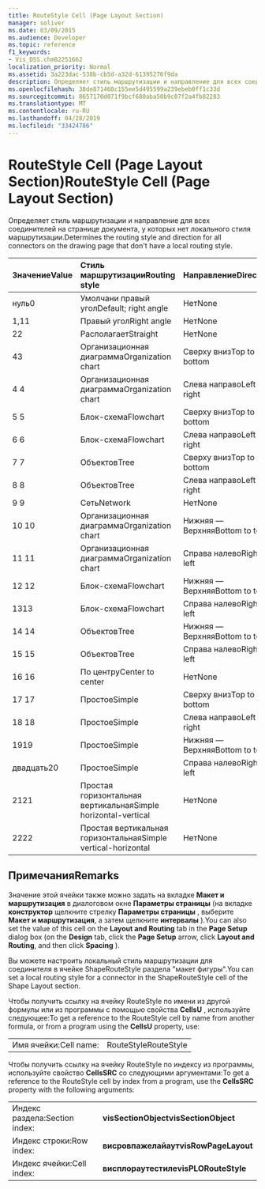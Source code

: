 ```yaml
---
title: RouteStyle Cell (Page Layout Section)
manager: soliver
ms.date: 03/09/2015
ms.audience: Developer
ms.topic: reference
f1_keywords:
- Vis_DSS.chm82251662
localization_priority: Normal
ms.assetid: 3a223dac-538b-cb5d-a32d-61395276f9da
description: Определяет стиль маршрутизации и направление для всех соединителей на странице документа, у которых нет локального стиля маршрутизации.
ms.openlocfilehash: 38de871460c155ee5d495599a239ebeb0ff1c33d
ms.sourcegitcommit: 8657170d071f9bcf680aba50b9c07f2a4fb82283
ms.translationtype: MT
ms.contentlocale: ru-RU
ms.lasthandoff: 04/28/2019
ms.locfileid: "33424786"
---
```

# <a name="routestyle-cell-page-layout-section"></a><span data-ttu-id="b8c55-103">RouteStyle Cell (Page Layout Section)</span><span class="sxs-lookup"><span data-stu-id="b8c55-103">RouteStyle Cell (Page Layout Section)</span></span>

<span data-ttu-id="b8c55-104">Определяет стиль маршрутизации и направление для всех соединителей на странице документа, у которых нет локального стиля маршрутизации.</span><span class="sxs-lookup"><span data-stu-id="b8c55-104">Determines the routing style and direction for all connectors on the drawing page that don't have a local routing style.</span></span>
  
|<span data-ttu-id="b8c55-105">**Значение**</span><span class="sxs-lookup"><span data-stu-id="b8c55-105">**Value**</span></span>|<span data-ttu-id="b8c55-106">**Стиль маршрутизации**</span><span class="sxs-lookup"><span data-stu-id="b8c55-106">**Routing style**</span></span>|<span data-ttu-id="b8c55-107">**Направление**</span><span class="sxs-lookup"><span data-stu-id="b8c55-107">**Direction**</span></span>|<span data-ttu-id="b8c55-108">**Константа автоматизации**</span><span class="sxs-lookup"><span data-stu-id="b8c55-108">**Automation constant**</span></span>|
|:-----|:-----|:-----|:-----|
|<span data-ttu-id="b8c55-109">нуль</span><span class="sxs-lookup"><span data-stu-id="b8c55-109">0</span></span>  <br/> |<span data-ttu-id="b8c55-110">Умолчани правый угол</span><span class="sxs-lookup"><span data-stu-id="b8c55-110">Default; right angle</span></span>  <br/> |<span data-ttu-id="b8c55-111">Нет</span><span class="sxs-lookup"><span data-stu-id="b8c55-111">None</span></span>  <br/> |<span data-ttu-id="b8c55-112">**вислораутедефаулт**</span><span class="sxs-lookup"><span data-stu-id="b8c55-112">**visLORouteDefault**</span></span> <br/> |
|<span data-ttu-id="b8c55-113">1,1</span><span class="sxs-lookup"><span data-stu-id="b8c55-113">1</span></span>  <br/> |<span data-ttu-id="b8c55-114">Правый угол</span><span class="sxs-lookup"><span data-stu-id="b8c55-114">Right angle</span></span>  <br/> |<span data-ttu-id="b8c55-115">Нет</span><span class="sxs-lookup"><span data-stu-id="b8c55-115">None</span></span>  <br/> |<span data-ttu-id="b8c55-116">**вислораутеригхтангле**</span><span class="sxs-lookup"><span data-stu-id="b8c55-116">**visLORouteRightAngle**</span></span> <br/> |
|<span data-ttu-id="b8c55-117">2</span><span class="sxs-lookup"><span data-stu-id="b8c55-117">2</span></span>  <br/> |<span data-ttu-id="b8c55-118">Располагает</span><span class="sxs-lookup"><span data-stu-id="b8c55-118">Straight</span></span>  <br/> |<span data-ttu-id="b8c55-119">Нет</span><span class="sxs-lookup"><span data-stu-id="b8c55-119">None</span></span>  <br/> |<span data-ttu-id="b8c55-120">**вислораутестраигхт**</span><span class="sxs-lookup"><span data-stu-id="b8c55-120">**visLORouteStraight**</span></span> <br/> |
|<span data-ttu-id="b8c55-121">4</span><span class="sxs-lookup"><span data-stu-id="b8c55-121">3</span></span>  <br/> |<span data-ttu-id="b8c55-122">Организационная диаграмма</span><span class="sxs-lookup"><span data-stu-id="b8c55-122">Organization chart</span></span>  <br/> |<span data-ttu-id="b8c55-123">Сверху вниз</span><span class="sxs-lookup"><span data-stu-id="b8c55-123">Top to bottom</span></span>  <br/> |<span data-ttu-id="b8c55-124">**вислораутеоргчартнс**</span><span class="sxs-lookup"><span data-stu-id="b8c55-124">**visLORouteOrgChartNS**</span></span> <br/> |
|<span data-ttu-id="b8c55-125">4 </span><span class="sxs-lookup"><span data-stu-id="b8c55-125">4</span></span>  <br/> |<span data-ttu-id="b8c55-126">Организационная диаграмма</span><span class="sxs-lookup"><span data-stu-id="b8c55-126">Organization chart</span></span>  <br/> |<span data-ttu-id="b8c55-127">Слева направо</span><span class="sxs-lookup"><span data-stu-id="b8c55-127">Left to right</span></span>  <br/> |<span data-ttu-id="b8c55-128">**вислораутеоргчартве**</span><span class="sxs-lookup"><span data-stu-id="b8c55-128">**visLORouteOrgChartWE**</span></span> <br/> |
|<span data-ttu-id="b8c55-129">5 </span><span class="sxs-lookup"><span data-stu-id="b8c55-129">5</span></span>  <br/> |<span data-ttu-id="b8c55-130">Блок-схема</span><span class="sxs-lookup"><span data-stu-id="b8c55-130">Flowchart</span></span>  <br/> |<span data-ttu-id="b8c55-131">Сверху вниз</span><span class="sxs-lookup"><span data-stu-id="b8c55-131">Top to bottom</span></span>  <br/> |<span data-ttu-id="b8c55-132">**вислораутефловчартнс**</span><span class="sxs-lookup"><span data-stu-id="b8c55-132">**visLORouteFlowchartNS**</span></span> <br/> |
|<span data-ttu-id="b8c55-133">6 </span><span class="sxs-lookup"><span data-stu-id="b8c55-133">6</span></span>  <br/> |<span data-ttu-id="b8c55-134">Блок-схема</span><span class="sxs-lookup"><span data-stu-id="b8c55-134">Flowchart</span></span>  <br/> |<span data-ttu-id="b8c55-135">Слева направо</span><span class="sxs-lookup"><span data-stu-id="b8c55-135">Left to right</span></span>  <br/> |<span data-ttu-id="b8c55-136">**вислораутефловчартве**</span><span class="sxs-lookup"><span data-stu-id="b8c55-136">**visLORouteFlowchartWE**</span></span> <br/> |
|<span data-ttu-id="b8c55-137">7 </span><span class="sxs-lookup"><span data-stu-id="b8c55-137">7</span></span>  <br/> |<span data-ttu-id="b8c55-138">Объектов</span><span class="sxs-lookup"><span data-stu-id="b8c55-138">Tree</span></span>  <br/> |<span data-ttu-id="b8c55-139">Сверху вниз</span><span class="sxs-lookup"><span data-stu-id="b8c55-139">Top to bottom</span></span>  <br/> |<span data-ttu-id="b8c55-140">**вислораутетринс**</span><span class="sxs-lookup"><span data-stu-id="b8c55-140">**visLORouteTreeNS**</span></span> <br/> |
|<span data-ttu-id="b8c55-141">8 </span><span class="sxs-lookup"><span data-stu-id="b8c55-141">8</span></span>  <br/> |<span data-ttu-id="b8c55-142">Объектов</span><span class="sxs-lookup"><span data-stu-id="b8c55-142">Tree</span></span>  <br/> |<span data-ttu-id="b8c55-143">Слева направо</span><span class="sxs-lookup"><span data-stu-id="b8c55-143">Left to right</span></span>  <br/> |<span data-ttu-id="b8c55-144">**вислораутетриве**</span><span class="sxs-lookup"><span data-stu-id="b8c55-144">**visLORouteTreeWE**</span></span> <br/> |
|<span data-ttu-id="b8c55-145">9 </span><span class="sxs-lookup"><span data-stu-id="b8c55-145">9</span></span>  <br/> |<span data-ttu-id="b8c55-146">Сеть</span><span class="sxs-lookup"><span data-stu-id="b8c55-146">Network</span></span>  <br/> |<span data-ttu-id="b8c55-147">Нет</span><span class="sxs-lookup"><span data-stu-id="b8c55-147">None</span></span>  <br/> |<span data-ttu-id="b8c55-148">**вислораутенетворк**</span><span class="sxs-lookup"><span data-stu-id="b8c55-148">**visLORouteNetwork**</span></span> <br/> |
|<span data-ttu-id="b8c55-149">10 </span><span class="sxs-lookup"><span data-stu-id="b8c55-149">10</span></span>  <br/> |<span data-ttu-id="b8c55-150">Организационная диаграмма</span><span class="sxs-lookup"><span data-stu-id="b8c55-150">Organization chart</span></span>  <br/> |<span data-ttu-id="b8c55-151">Нижняя — Верхняя</span><span class="sxs-lookup"><span data-stu-id="b8c55-151">Bottom to top</span></span>  <br/> |<span data-ttu-id="b8c55-152">**вислораутеоргчартсн**</span><span class="sxs-lookup"><span data-stu-id="b8c55-152">**visLORouteOrgChartSN**</span></span> <br/> |
|<span data-ttu-id="b8c55-153">11 </span><span class="sxs-lookup"><span data-stu-id="b8c55-153">11</span></span>  <br/> |<span data-ttu-id="b8c55-154">Организационная диаграмма</span><span class="sxs-lookup"><span data-stu-id="b8c55-154">Organization chart</span></span>  <br/> |<span data-ttu-id="b8c55-155">Справа налево</span><span class="sxs-lookup"><span data-stu-id="b8c55-155">Right to left</span></span>  <br/> |<span data-ttu-id="b8c55-156">**вислораутеоргчартев**</span><span class="sxs-lookup"><span data-stu-id="b8c55-156">**visLORouteOrgChartEW**</span></span> <br/> |
|<span data-ttu-id="b8c55-157">12 </span><span class="sxs-lookup"><span data-stu-id="b8c55-157">12</span></span>  <br/> |<span data-ttu-id="b8c55-158">Блок-схема</span><span class="sxs-lookup"><span data-stu-id="b8c55-158">Flowchart</span></span>  <br/> |<span data-ttu-id="b8c55-159">Нижняя — Верхняя</span><span class="sxs-lookup"><span data-stu-id="b8c55-159">Bottom to top</span></span>  <br/> |<span data-ttu-id="b8c55-160">**вислораутефловчартсн**</span><span class="sxs-lookup"><span data-stu-id="b8c55-160">**visLORouteFlowchartSN**</span></span> <br/> |
|<span data-ttu-id="b8c55-161">13</span><span class="sxs-lookup"><span data-stu-id="b8c55-161">13</span></span>  <br/> |<span data-ttu-id="b8c55-162">Блок-схема</span><span class="sxs-lookup"><span data-stu-id="b8c55-162">Flowchart</span></span>  <br/> |<span data-ttu-id="b8c55-163">Справа налево</span><span class="sxs-lookup"><span data-stu-id="b8c55-163">Right to left</span></span>  <br/> |<span data-ttu-id="b8c55-164">**вислораутефловчартев**</span><span class="sxs-lookup"><span data-stu-id="b8c55-164">**visLORouteFlowchartEW**</span></span> <br/> |
|<span data-ttu-id="b8c55-165">14 </span><span class="sxs-lookup"><span data-stu-id="b8c55-165">14</span></span>  <br/> |<span data-ttu-id="b8c55-166">Объектов</span><span class="sxs-lookup"><span data-stu-id="b8c55-166">Tree</span></span>  <br/> |<span data-ttu-id="b8c55-167">Нижняя — Верхняя</span><span class="sxs-lookup"><span data-stu-id="b8c55-167">Bottom to top</span></span>  <br/> |<span data-ttu-id="b8c55-168">**вислораутетрисн**</span><span class="sxs-lookup"><span data-stu-id="b8c55-168">**visLORouteTreeSN**</span></span> <br/> |
|<span data-ttu-id="b8c55-169">15 </span><span class="sxs-lookup"><span data-stu-id="b8c55-169">15</span></span>  <br/> |<span data-ttu-id="b8c55-170">Объектов</span><span class="sxs-lookup"><span data-stu-id="b8c55-170">Tree</span></span>  <br/> |<span data-ttu-id="b8c55-171">Справа налево</span><span class="sxs-lookup"><span data-stu-id="b8c55-171">Right to left</span></span>  <br/> |<span data-ttu-id="b8c55-172">**вислораутетриев**</span><span class="sxs-lookup"><span data-stu-id="b8c55-172">**visLORouteTreeEW**</span></span> <br/> |
|<span data-ttu-id="b8c55-173">16 </span><span class="sxs-lookup"><span data-stu-id="b8c55-173">16</span></span>  <br/> |<span data-ttu-id="b8c55-174">По центру</span><span class="sxs-lookup"><span data-stu-id="b8c55-174">Center to center</span></span>  <br/> |<span data-ttu-id="b8c55-175">Нет</span><span class="sxs-lookup"><span data-stu-id="b8c55-175">None</span></span>  <br/> |<span data-ttu-id="b8c55-176">**вислораутецентертоцентер**</span><span class="sxs-lookup"><span data-stu-id="b8c55-176">**visLORouteCenterToCenter**</span></span> <br/> |
|<span data-ttu-id="b8c55-177">17 </span><span class="sxs-lookup"><span data-stu-id="b8c55-177">17</span></span>  <br/> |<span data-ttu-id="b8c55-178">Простое</span><span class="sxs-lookup"><span data-stu-id="b8c55-178">Simple</span></span>  <br/> |<span data-ttu-id="b8c55-179">Сверху вниз</span><span class="sxs-lookup"><span data-stu-id="b8c55-179">Top to bottom</span></span>  <br/> |<span data-ttu-id="b8c55-180">**вислораутесимпленс**</span><span class="sxs-lookup"><span data-stu-id="b8c55-180">**visLORouteSimpleNS**</span></span> <br/> |
|<span data-ttu-id="b8c55-181">18 </span><span class="sxs-lookup"><span data-stu-id="b8c55-181">18</span></span>  <br/> |<span data-ttu-id="b8c55-182">Простое</span><span class="sxs-lookup"><span data-stu-id="b8c55-182">Simple</span></span>  <br/> |<span data-ttu-id="b8c55-183">Слева направо</span><span class="sxs-lookup"><span data-stu-id="b8c55-183">Left to right</span></span>  <br/> |<span data-ttu-id="b8c55-184">**вислораутесимплеве**</span><span class="sxs-lookup"><span data-stu-id="b8c55-184">**visLORouteSimpleWE**</span></span> <br/> |
|<span data-ttu-id="b8c55-185">19</span><span class="sxs-lookup"><span data-stu-id="b8c55-185">19</span></span>  <br/> |<span data-ttu-id="b8c55-186">Простое</span><span class="sxs-lookup"><span data-stu-id="b8c55-186">Simple</span></span>  <br/> |<span data-ttu-id="b8c55-187">Нижняя — Верхняя</span><span class="sxs-lookup"><span data-stu-id="b8c55-187">Bottom to top</span></span>  <br/> |<span data-ttu-id="b8c55-188">**вислораутесимплесн**</span><span class="sxs-lookup"><span data-stu-id="b8c55-188">**visLORouteSimpleSN**</span></span> <br/> |
|<span data-ttu-id="b8c55-189">двадцать</span><span class="sxs-lookup"><span data-stu-id="b8c55-189">20</span></span>  <br/> |<span data-ttu-id="b8c55-190">Простое</span><span class="sxs-lookup"><span data-stu-id="b8c55-190">Simple</span></span>  <br/> |<span data-ttu-id="b8c55-191">Справа налево</span><span class="sxs-lookup"><span data-stu-id="b8c55-191">Right to left</span></span>  <br/> |<span data-ttu-id="b8c55-192">**вислораутесимплив**</span><span class="sxs-lookup"><span data-stu-id="b8c55-192">**visLORouteSimpleEW**</span></span> <br/> |
|<span data-ttu-id="b8c55-193">21</span><span class="sxs-lookup"><span data-stu-id="b8c55-193">21</span></span>  <br/> |<span data-ttu-id="b8c55-194">Простая горизонтальная вертикальная</span><span class="sxs-lookup"><span data-stu-id="b8c55-194">Simple horizontal-vertical</span></span>  <br/> |<span data-ttu-id="b8c55-195">Нет</span><span class="sxs-lookup"><span data-stu-id="b8c55-195">None</span></span>  <br/> |<span data-ttu-id="b8c55-196">**вислораутесимплехв**</span><span class="sxs-lookup"><span data-stu-id="b8c55-196">**visLORouteSimpleHV**</span></span> <br/> |
|<span data-ttu-id="b8c55-197">22</span><span class="sxs-lookup"><span data-stu-id="b8c55-197">22</span></span>  <br/> |<span data-ttu-id="b8c55-198">Простая вертикальная горизонтальная</span><span class="sxs-lookup"><span data-stu-id="b8c55-198">Simple vertical-horizontal</span></span>  <br/> |<span data-ttu-id="b8c55-199">Нет</span><span class="sxs-lookup"><span data-stu-id="b8c55-199">None</span></span>  <br/> |<span data-ttu-id="b8c55-200">**вислораутесимплевх**</span><span class="sxs-lookup"><span data-stu-id="b8c55-200">**visLORouteSimpleVH**</span></span> <br/> |
   
## <a name="remarks"></a><span data-ttu-id="b8c55-201">Примечания</span><span class="sxs-lookup"><span data-stu-id="b8c55-201">Remarks</span></span>

<span data-ttu-id="b8c55-202">Значение этой ячейки также можно задать на вкладке **Макет и маршрутизация** в диалоговом окне **Параметры страницы** (на вкладке **конструктор** щелкните стрелку **Параметры страницы** , выберите **Макет и маршрутизация**, а затем щелкните **интервалы** ).</span><span class="sxs-lookup"><span data-stu-id="b8c55-202">You can also set the value of this cell on the **Layout and Routing** tab in the **Page Setup** dialog box (on the **Design** tab, click the **Page Setup** arrow, click **Layout and Routing**, and then click **Spacing** ).</span></span> 
  
<span data-ttu-id="b8c55-203">Вы можете настроить локальный стиль маршрутизации для соединителя в ячейке ShapeRouteStyle раздела "макет фигуры".</span><span class="sxs-lookup"><span data-stu-id="b8c55-203">You can set a local routing style for a connector in the ShapeRouteStyle cell of the Shape Layout section.</span></span> 
  
<span data-ttu-id="b8c55-204">Чтобы получить ссылку на ячейку RouteStyle по имени из другой формулы или из программы с помощью свойства **CellsU** , используйте следующее:</span><span class="sxs-lookup"><span data-stu-id="b8c55-204">To get a reference to the RouteStyle cell by name from another formula, or from a program using the **CellsU** property, use:</span></span> 
  
|||
|:-----|:-----|
|<span data-ttu-id="b8c55-205">Имя ячейки:</span><span class="sxs-lookup"><span data-stu-id="b8c55-205">Cell name:</span></span>  <br/> |<span data-ttu-id="b8c55-206">RouteStyle</span><span class="sxs-lookup"><span data-stu-id="b8c55-206">RouteStyle</span></span>  <br/> |
   
<span data-ttu-id="b8c55-207">Чтобы получить ссылку на ячейку RouteStyle по индексу из программы, используйте свойство **CellsSRC** со следующими аргументами:</span><span class="sxs-lookup"><span data-stu-id="b8c55-207">To get a reference to the RouteStyle cell by index from a program, use the **CellsSRC** property with the following arguments:</span></span> 
  
|||
|:-----|:-----|
|<span data-ttu-id="b8c55-208">Индекс раздела:</span><span class="sxs-lookup"><span data-stu-id="b8c55-208">Section index:</span></span>  <br/> |<span data-ttu-id="b8c55-209">**visSectionObject**</span><span class="sxs-lookup"><span data-stu-id="b8c55-209">**visSectionObject**</span></span> <br/> |
|<span data-ttu-id="b8c55-210">Индекс строки:</span><span class="sxs-lookup"><span data-stu-id="b8c55-210">Row index:</span></span>  <br/> |<span data-ttu-id="b8c55-211">**висровпажелайаут**</span><span class="sxs-lookup"><span data-stu-id="b8c55-211">**visRowPageLayout**</span></span> <br/> |
|<span data-ttu-id="b8c55-212">Индекс ячейки:</span><span class="sxs-lookup"><span data-stu-id="b8c55-212">Cell index:</span></span>  <br/> |<span data-ttu-id="b8c55-213">**висплораутестиле**</span><span class="sxs-lookup"><span data-stu-id="b8c55-213">**visPLORouteStyle**</span></span> <br/> |
   

